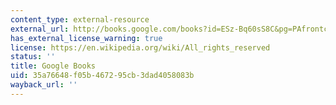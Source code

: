 ```yaml
---
content_type: external-resource
external_url: http://books.google.com/books?id=ESz-Bq60sS8C&pg=PAfrontcover
has_external_license_warning: true
license: https://en.wikipedia.org/wiki/All_rights_reserved
status: ''
title: Google Books
uid: 35a76648-f05b-4672-95cb-3dad4058083b
wayback_url: ''
---
```

